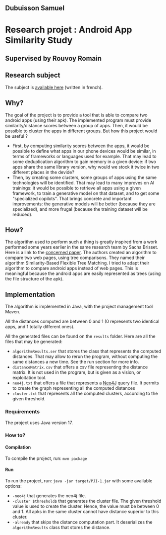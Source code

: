 ## Dubuisson Samuel

# Research projet : Android App Similarity Study

## Supervised by Rouvoy Romain

## Research subject

The subject is [available here](http://projets-info.univ-lille.fr/master/etu/projects/31e02aad-7795-4194-98b4-f61ff4744123) (written in french).

## Why? 

The goal of the project is to provide a tool that is able to compare two android apps (using their apk). 
The implemented program must provide similarity/distance scores between a group of apps. 
Then, it would be possible to cluster the apps in different groups. But how this project would
be useful ?  
- First, by computing similarity scores between the apps, it would be possible to define what apps in our
phone devices would be similar, in terms of frameworks or languages used for example. That may lead to some
deduplication algorithm to gain memory in a given device: if two apps share the same library version, why would we stock it twice in two different places in the devide?
- Then, by creating some clusters, some groups of apps using the same technologies will be identified. That may lead to many improves on AI trainings: it would be possible
to retrieve all apps using a given framework, to train a generative model on that dataset, and to get some "specialized copilots". That brings concrete and important improvements:
the generative models will be better (because they are specialized), and more frugal (because the training dataset will be reduced).

## How?

The algorithm used to perform such a thing is greatly inspired from a work performed some years earlier in the same research team by Sacha Brisset. Here is
a link to the [concerned paper](https://hal.science/hal-03774245). The authors created an algorithm to compare two web pages, using tree comparisons. They named their algorithm
Similarity-Based Flexible Tree Matching. I tried to adapt their algorithm to compare android apps instead of web pages. This is meaningful because the android apps are easily represented as trees (using the file structure of the apk).

## Implementation

The algorithm is implemented in Java, with the project management tool Maven.  

All the distances computed are between 0 and 1 (0 represents two identical apps, and 1 totally different ones).  

All the generated files can be found on the `results` folder. Here are all the files that may be generated:
- `algorithmResults.ser` that stores the class that represents the computed distances. That may allow to rerun the program, without computing the 
same distances a new time. See the run section for more info.
- `distanceMatrix.csv` that offers a csv file representing the distance matrix. It is not used in the program, but is given as a vision, or exploitation tool.
- `neo4j.txt` that offers a file that represents a [Neo4J](https://neo4j.com/) query file. It permits to create the graph representing all the computed distances
- `cluster.txt` that represents all the computed clusters, according to the given threshold.

### Requirements 

The project uses Java version 17.

### How to?

#### Compilation

To compile the project, run: `mvn package`

#### Run

To run the project, run: `java -jar target/PJI-1.jar` with some available options:
- `-neo4j` that generates the neo4j file.
- `-cluster $threshold$` that generates the cluster file. The given threshold value is used to create the cluster. Hence, the value must be between 0 and 1. All
apks in the same cluster cannot have distance superior to this cluster.
- `-already` that skips the distance computation part. It deserializes the `algorithmResults` class that stores the distance.

